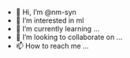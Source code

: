 - 👋 Hi, I’m @nm-syn
- 👀 I’m interested in ml
- 🌱 I’m currently learning ...
- 💞️ I’m looking to collaborate on ...
- 📫 How to reach me ...

<!---
nm-syn/nm-syn is a ✨ special ✨ repository because its `README.md` (this file) appears on your GitHub profile.
You can click the Preview link to take a look at your changes.
--->
